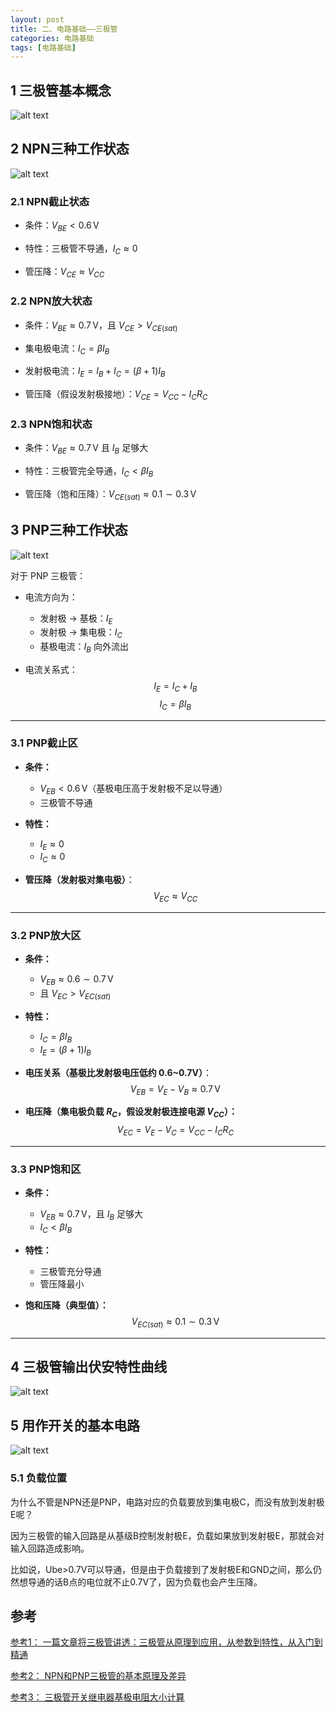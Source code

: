 ```yaml
---
layout: post
title: 二、电路基础——三极管
categories: 电路基础
tags: [电路基础]
---
```


## 1 三极管基本概念

![alt text](image.png)


## 2 NPN三种工作状态

![alt text](image-2.png)

### 2.1 NPN截止状态

- 条件：$V_{BE} < 0.6\,\text{V}$

- 特性：三极管不导通，$I_C \approx 0$

- 管压降：$V_{CE} \approx V_{CC}$


### 2.2 NPN放大状态

- 条件：$V_{BE} \approx 0.7\,\text{V}$，且 $V_{CE} > V_{CE(sat)}$

- 集电极电流：$I_C = \beta I_B$

- 发射极电流：$I_E = I_B + I_C = (\beta + 1) I_B$

- 管压降（假设发射极接地）：$V_{CE} = V_{CC} - I_C R_C$

### 2.3 NPN饱和状态

- 条件：$V_{BE} \approx 0.7\,\text{V}$ 且 $I_B$ 足够大

- 特性：三极管完全导通，$I_C < \beta I_B$

- 管压降（饱和压降）：$V_{CE(sat)} \approx 0.1 \sim 0.3\,\text{V}$

## 3 PNP三种工作状态

![alt text](image-1.png)

对于 PNP 三极管：

- 电流方向为：
  - 发射极 → 基极：$I_E$
  - 发射极 → 集电极：$I_C$
  - 基极电流：$I_B$ 向外流出

- 电流关系式：
$$
I_E = I_C + I_B
$$
$$
I_C = \beta I_B
$$

---

### 3.1 PNP截止区

- **条件：**
  - $V_{EB} < 0.6\,\text{V}$（基极电压高于发射极不足以导通）
  - 三极管不导通

- **特性：**
  - $I_E \approx 0$
  - $I_C \approx 0$

- **管压降（发射极对集电极）**：
$$
V_{EC} \approx V_{CC}
$$

---

### 3.2 PNP放大区

- **条件：**
  - $V_{EB} \approx 0.6 \sim 0.7\,\text{V}$
  - 且 $V_{EC} > V_{EC(sat)}$

- **特性：**
  - $I_C = \beta I_B$
  - $I_E = (\beta + 1) I_B$

- **电压关系（基极比发射极电压低约 0.6~0.7V）**：
$$
V_{EB} = V_E - V_B \approx 0.7\,\text{V}
$$

- **电压降（集电极负载 $R_C$，假设发射极连接电源 $V_{CC}$）：**
$$
V_{EC} = V_E - V_C = V_{CC} - I_C R_C
$$

---

### 3.3 PNP饱和区

- **条件：**
  - $V_{EB} \approx 0.7\,\text{V}$，且 $I_B$ 足够大
  - $I_C < \beta I_B$

- **特性：**
  - 三极管充分导通
  - 管压降最小

- **饱和压降（典型值）：**
$$
V_{EC(sat)} \approx 0.1 \sim 0.3\,\text{V}
$$

---


## 4 三极管输出伏安特性曲线

![alt text](image-4.png)


## 5 用作开关的基本电路

![alt text](image-3.png)

### 5.1 负载位置

为什么不管是NPN还是PNP，电路对应的负载要放到集电极C，而没有放到发射极E呢？

因为三极管的输入回路是从基级B控制发射极E，负载如果放到发射极E，那就会对输入回路造成影响。

比如说，Ube>0.7V可以导通，但是由于负载接到了发射极E和GND之间，那么仍然想导通的话B点的电位就不止0.7V了，因为负载也会产生压降。



## 参考

[参考1： 一篇文章将三极管讲透：三极管从原理到应用，从参数到特性，从入门到精通](https://blog.csdn.net/qq_40693786/article/details/134416264)

[参考2： NPN和PNP三极管的基本原理及差异](https://blog.csdn.net/u011942101/article/details/143693516)

[参考3： 三极管开关继电器基极电阻大小计算](https://blog.csdn.net/qq_25814297/article/details/109837931)

